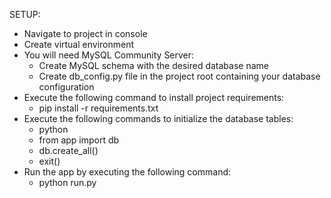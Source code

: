 SETUP:
- Navigate to project in console
- Create virtual environment 
- You will need MySQL Community Server:
    - Create MySQL schema with the desired database name
    - Create db_config.py file in the project root containing your database configuration
- Execute the following command to install project requirements:
    - pip install -r requirements.txt
- Execute the following commands to initialize the database tables:
    - python
    - from app import db
    - db.create_all()
    - exit()
- Run the app by executing the following command:
    - python run.py
